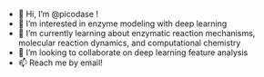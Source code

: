 - 👋 Hi, I’m @picodase !
- 👀 I’m interested in enzyme modeling with deep learning
- 🌱 I’m currently learning about enzymatic reaction mechanisms, molecular reaction dynamics, and computational chemistry
- 💞️ I’m looking to collaborate on deep learning feature analysis
- 📫 Reach me by email!

<!---
picodase/picodase is a ✨ special ✨ repository because its `README.md` (this file) appears on your GitHub profile.
You can click the Preview link to take a look at your changes.
--->
